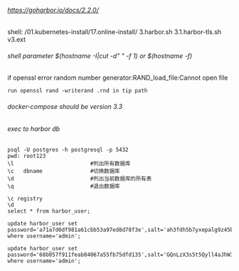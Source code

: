 ###### https://goharbor.io/docs/2.2.0/

shell: /01.kubernetes-install/17.online-install/ 3.harbor.sh 3.1.harbor-tls.sh v3.ext


###### shell parameter $(hostname -I|cut -d" " -f 1) or $(hostname -f)

if openssl error random number generator:RAND_load_file:Cannot open file
```
run openssl rand -writerand .rnd in tip path
```

###### docker-compose should be version 3.3

###### exec to harbor db
```
psql -U postgres -h postgresql -p 5432
pwd: root123
\l                        #列出所有数据库
\c   dbname               #切换数据库
\d                        #列出当前数据库的所有表
\q                        #退出数据库
```
```
\c registry
\d
select * from harbor_user;              

update harbor_user set password='a71a7d0df981a61cbb53a97ed8d78f3e',salt='ah3fdh5b7yxepalg9z45bu8zb36sszmr' where username='admin';

update harbor_user set password='68b057f911feab84067a55fb75dfd135',salt='GQnLzX3s5t5Qyll4aJhW3QLCyJ6HuU2U' where username='admin';
```